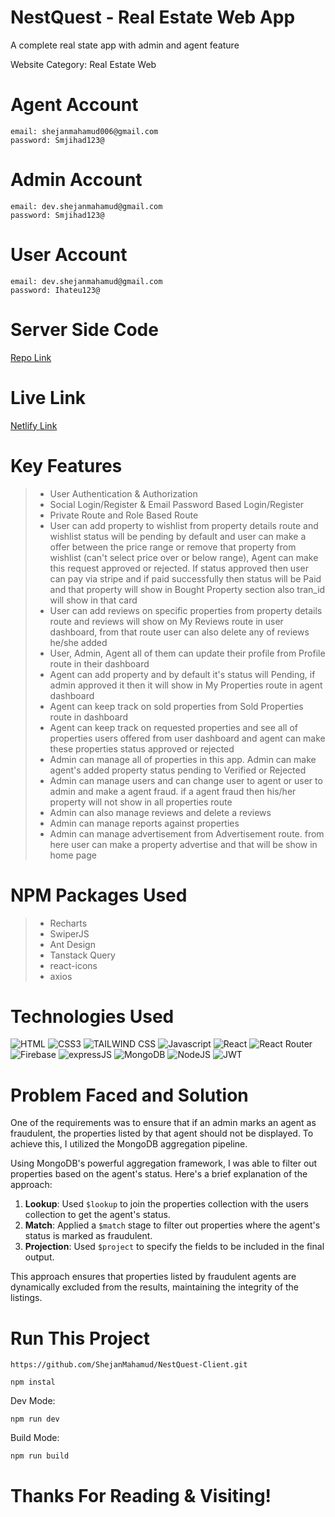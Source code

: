 # NestQuest - Real Estate Web App

<p>A complete real state app with admin and agent feature</p>
<p>Website Category: Real Estate Web</p>

# Agent Account

```
email: shejanmahamud006@gmail.com
password: Smjihad123@

```

# Admin Account

```
email: dev.shejanmahamud@gmail.com
password: Smjihad123@

```

# User Account

```
email: dev.shejanmahamud@gmail.com
password: Ihateu123@

```

# Server Side Code

[Repo Link](https://github.com/ShejanMahamud/NestQuest-Server)

# Live Link

[Netlify Link](https://nestquest-web.netlify.app/)

# Key Features

> - User Authentication & Authorization
> - Social Login/Register & Email Password Based Login/Register
> - Private Route and Role Based Route
> - User can add property to wishlist from property details route and wishlist status will be pending by default and user can make a offer between the price range or remove that property from wishlist (can't select price over or below range), Agent can make this request approved or rejected. If status approved then user can pay via stripe and if paid successfully then status will be Paid and that property will show in Bought Property section also tran_id will show in that card
> - User can add reviews on specific properties from property details route and reviews will show on My Reviews route in user dashboard, from that route user can also delete any of reviews he/she added
> - User, Admin, Agent all of them can update their profile from Profile route in their dashboard
> - Agent can add property and by default it's status will Pending, if admin approved it then it will show in My Properties route in agent dashboard
> - Agent can keep track on sold properties from Sold Properties route in dashboard
> - Agent can keep track on requested properties and see all of properties users offered from user dashboard and agent can make these properties status approved or rejected
> - Admin can manage all of properties in this app. Admin can make agent's added property status pending to Verified or Rejected
> - Admin can manage users and can change user to agent or user to admin and make a agent fraud. if a agent fraud then his/her property will not show in all properties route
> - Admin can also manage reviews and delete a reviews
> - Admin can manage reports against properties
> - Admin can manage advertisement from Advertisement route. from here user can make a property advertise and that will be show in home page

# NPM Packages Used

> - Recharts
> - SwiperJS
> - Ant Design
> - Tanstack Query
> - react-icons
> - axios

# Technologies Used

![HTML](https://img.shields.io/badge/HTML5-E34F26?style=for-the-badge&logo=html5&logoColor=white)
![CSS3](https://img.shields.io/badge/CSS3-1572B6?style=for-the-badge&logo=css3&logoColor=white)
![TAILWIND CSS](https://img.shields.io/badge/TAILWINDCSS-37B6F1?style=for-the-badge&logo=tailwindcss&logoColor=white)
![Javascript](https://img.shields.io/badge/Javascript-F0DB4F?style=for-the-badge&labelColor=black&logo=javascript&logoColor=F0DB4F)
![React](https://img.shields.io/badge/REACT-37B6F1?style=for-the-badge&logo=react&logoColor=white)
![React Router](https://img.shields.io/badge/REACT%20ROUTER-red?style=for-the-badge&logo=react-router&logoColor=white)
![Firebase](https://img.shields.io/badge/FIREBASE-yellow?style=for-the-badge&logo=firebase&logoColor=white)
![expressJS](https://img.shields.io/badge/EXPRESS-3C873A?style=for-the-badge&logo=express&logoColor=white)
![MongoDB](https://img.shields.io/badge/MONGODB-4DB33D?style=for-the-badge&logo=mongodb&logoColor=white)
![NodeJS](https://img.shields.io/badge/NODEJS-3C873A?style=for-the-badge&logo=nodedotjs&logoColor=white)
![JWT](https://img.shields.io/badge/JWT-black?style=for-the-badge&logo=JSON%20web%20tokens)

# Problem Faced and Solution

One of the requirements was to ensure that if an admin marks an agent as fraudulent, the properties listed by that agent should not be displayed. To achieve this, I utilized the MongoDB aggregation pipeline. 

Using MongoDB's powerful aggregation framework, I was able to filter out properties based on the agent's status. Here's a brief explanation of the approach:

1. **Lookup**: Used `$lookup` to join the properties collection with the users collection to get the agent's status.
2. **Match**: Applied a `$match` stage to filter out properties where the agent's status is marked as fraudulent.
3. **Projection**: Used `$project` to specify the fields to be included in the final output.

This approach ensures that properties listed by fraudulent agents are dynamically excluded from the results, maintaining the integrity of the listings.

# Run This Project

```
https://github.com/ShejanMahamud/NestQuest-Client.git
```
```
npm instal
```
Dev Mode:
```
npm run dev
```
Build Mode:
```
npm run build
```

# Thanks For Reading & Visiting!
